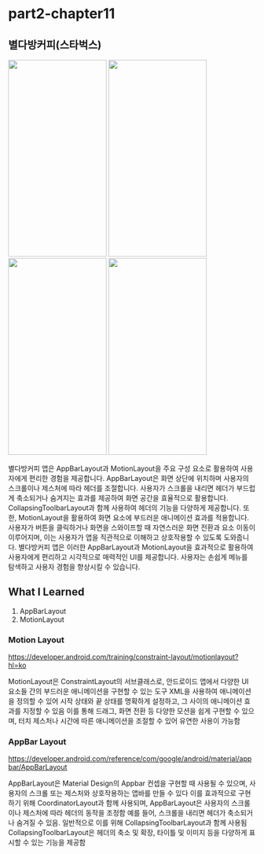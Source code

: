 # part2-chapter11

## 별다방커피(스타벅스)

<img src="https://github.com/soommmin/android_pro/assets/150005268/774eca0c-6e27-4840-bfd2-cb71ab1c030f" width="200" height="400"/>
<img src="https://github.com/soommmin/android_pro/assets/150005268/fc71b92b-693c-4ef1-b5bd-a4ff86ec2ca9" width="200" height="400"/>
<img src="https://github.com/soommmin/android_pro/assets/150005268/c21193f9-5b02-4b95-9523-9a83814b651b" width="200" height="400"/>
<img src="https://github.com/soommmin/part2-chapter11/assets/150005268/cb8035ae-232d-49c4-a572-95b6a79c1617" width="200" height="400"/>

 
별다방커피 앱은 AppBarLayout과 MotionLayout을 주요 구성 요소로 활용하여 사용자에게 편리한 경험을 제공합니다.
AppBarLayout은 화면 상단에 위치하며 사용자의 스크롤이나 제스처에 따라 헤더를 조절합니다. 사용자가 스크롤을 내리면 헤더가 부드럽게 축소되거나 숨겨지는 효과를 제공하여 화면 공간을 효율적으로 활용합니다. CollapsingToolbarLayout과 함께 사용하여 헤더의 기능을 다양하게 제공합니다.
또한, MotionLayout을 활용하여 화면 요소에 부드러운 애니메이션 효과를 적용합니다. 사용자가 버튼을 클릭하거나 화면을 스와이프할 때 자연스러운 화면 전환과 요소 이동이 이루어지며, 이는 사용자가 앱을 직관적으로 이해하고 상호작용할 수 있도록 도와줍니다.
별다방커피 앱은 이러한 AppBarLayout과 MotionLayout을 효과적으로 활용하여 사용자에게 편리하고 시각적으로 매력적인 UI를 제공합니다. 사용자는 손쉽게 메뉴를 탐색하고 사용자 경험을 향상시킬 수 있습니다.



## What I Learned
1. AppBarLayout
2. MotionLayout



### Motion Layout
https://developer.android.com/training/constraint-layout/motionlayout?hl=ko

MotionLayout은 ConstraintLayout의 서브클래스로, 안드로이드 앱에서 다양한 UI 요소들 간의 부드러운 애니메이션을 구현할 수 있는 도구
XML을 사용하여 애니메이션을 정의할 수 있어 시작 상태와 끝 상태를 명확하게 설정하고, 그 사이의 애니메이션 효과를 지정할 수 있음 
이를 통해 드래그, 화면 전환 등 다양한 모션을 쉽게 구현할 수 있으며, 터치 제스처나 시간에 따른 애니메이션을 조절할 수 있어 유연한 사용이 가능함

### AppBar Layout
https://developer.android.com/reference/com/google/android/material/appbar/AppBarLayout

AppBarLayout은 Material Design의 Appbar 컨셉을 구현할 때 사용될 수 있으며, 사용자의 스크롤 또는 제스처와 상호작용하는 앱바를 만들 수 있다
이를 효과적으로 구현하기 위해 CoordinatorLayout과 함께 사용되며, AppBarLayout은 사용자의 스크롤이나 제스처에 따라 헤더의 동작을 조정함 
예를 들어, 스크롤을 내리면 헤더가 축소되거나 숨겨질 수 있음. 일반적으로 이를 위해 CollapsingToolbarLayout과 함께 사용됨
CollapsingToolbarLayout은 헤더의 축소 및 확장, 타이틀 및 이미지 등을 다양하게 표시할 수 있는 기능을 제공함

